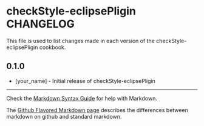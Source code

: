checkStyle-eclipsePligin CHANGELOG
==================================

This file is used to list changes made in each version of the checkStyle-eclipsePligin cookbook.

0.1.0
-----
- [your_name] - Initial release of checkStyle-eclipsePligin

- - -
Check the [Markdown Syntax Guide](http://daringfireball.net/projects/markdown/syntax) for help with Markdown.

The [Github Flavored Markdown page](http://github.github.com/github-flavored-markdown/) describes the differences between markdown on github and standard markdown.
